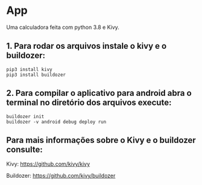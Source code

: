 # App
Uma calculadora feita com python 3.8 e Kivy.

## 1. Para rodar os arquivos instale o kivy e o buildozer:

```
pip3 install kivy
pip3 install buildozer

```

## 2. Para compilar o aplicativo para android abra o terminal no diretório dos arquivos execute:

```
buildozer init
buildozer -v android debug deploy run

```
## Para mais informações sobre o Kivy e o buildozer consulte:

Kivy: https://github.com/kivy/kivy

Buildozer: https://github.com/kivy/buildozer
